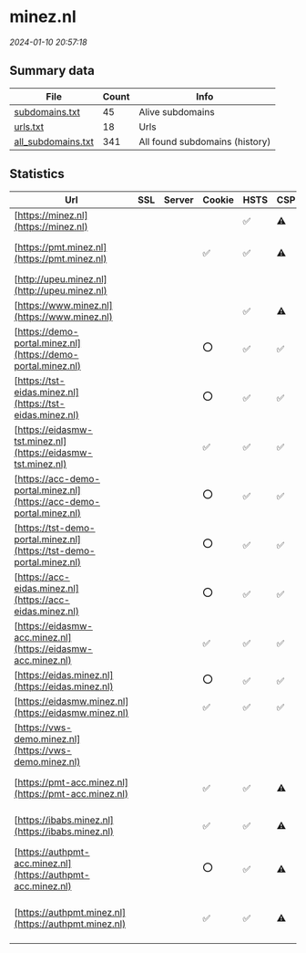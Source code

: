 # minez.nl
*2024-01-10 20:57:18*
## Summary data
| File       | Count | Info |
|------------|-------|------|
|[subdomains.txt](/data/minez.nl/subdomains.txt)|45|Alive subdomains|
|[urls.txt](/data/minez.nl/urls.txt)|18|Urls|
|[all_subdomains.txt](/data/minez.nl/all_subdomains.txt)|341|All found subdomains (history)|
## Statistics
| Url | SSL | Server | Cookie | HSTS | CSP | XFO | XXP | RP | Tech |Title |
|------------|-------|------|------|------|------|------|------|------|------|------|
|[https://minez.nl](https://minez.nl)| || |:white_check_mark: |:warning: |:white_check_mark: |:white_check_mark: |:white_check_mark: |||
|[https://pmt.minez.nl](https://pmt.minez.nl)| ||:white_check_mark: |:white_check_mark: |:warning: |:white_check_mark: |:white_check_mark: |:white_check_mark: |HSTS Microsoft A...||
|[http://upeu.minez.nl](http://upeu.minez.nl)| || | | | | |:white_check_mark: |||
|[https://www.minez.nl](https://www.minez.nl)| || |:white_check_mark: |:warning: |:white_check_mark: |:white_check_mark: |:white_check_mark: |||
|[https://demo-portal.minez.nl](https://demo-portal.minez.nl)| ||:o: |:white_check_mark: |:white_check_mark: |:white_check_mark: |:white_check_mark: |HSTS||
|[https://tst-eidas.minez.nl](https://tst-eidas.minez.nl)| ||:o: |:white_check_mark: |:white_check_mark: |:white_check_mark: |:white_check_mark: |HSTS|Index.html|
|[https://eidasmw-tst.minez.nl](https://eidasmw-tst.minez.nl)| ||:white_check_mark: |:white_check_mark: |:white_check_mark: |:white_check_mark: |:white_check_mark: |HSTS|Index.html|
|[https://acc-demo-portal.minez.nl](https://acc-demo-portal.minez.nl)| ||:o: |:white_check_mark: |:white_check_mark: |:white_check_mark: |:white_check_mark: |HSTS||
|[https://tst-demo-portal.minez.nl](https://tst-demo-portal.minez.nl)| ||:o: |:white_check_mark: |:white_check_mark: |:white_check_mark: |:white_check_mark: |HSTS|Index.html|
|[https://acc-eidas.minez.nl](https://acc-eidas.minez.nl)| ||:o: |:white_check_mark: |:white_check_mark: |:white_check_mark: |:white_check_mark: |HSTS||
|[https://eidasmw-acc.minez.nl](https://eidasmw-acc.minez.nl)| ||:white_check_mark: |:white_check_mark: |:white_check_mark: |:white_check_mark: |:white_check_mark: |HSTS||
|[https://eidas.minez.nl](https://eidas.minez.nl)| ||:o: |:white_check_mark: |:white_check_mark: |:white_check_mark: |:white_check_mark: |HSTS||
|[https://eidasmw.minez.nl](https://eidasmw.minez.nl)| ||:white_check_mark: |:white_check_mark: |:white_check_mark: |:white_check_mark: |:white_check_mark: |HSTS||
|[https://vws-demo.minez.nl](https://vws-demo.minez.nl)| || | | | | |:white_check_mark: |||
|[https://pmt-acc.minez.nl](https://pmt-acc.minez.nl)| ||:white_check_mark: |:white_check_mark: |:warning: |:white_check_mark: |:white_check_mark: |:white_check_mark: |HSTS Microsoft A...||
|[https://ibabs.minez.nl](https://ibabs.minez.nl)| ||:white_check_mark: |:white_check_mark: |:warning: |:white_check_mark: |:white_check_mark: |:white_check_mark: |HSTS Microsoft A...||
|[https://authpmt-acc.minez.nl](https://authpmt-acc.minez.nl)| ||:o: |:white_check_mark: |:warning: |:white_check_mark: |:white_check_mark: |:white_check_mark: |HSTS|iBabs - Meet in...|
|[https://authpmt.minez.nl](https://authpmt.minez.nl)| ||:white_check_mark: |:white_check_mark: |:warning: |:white_check_mark: |:white_check_mark: |:white_check_mark: |HSTS|iBabs - Meet in...|